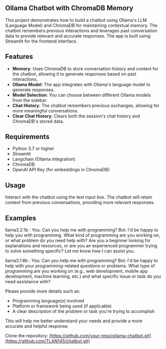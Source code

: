 ## Ollama Chatbot with ChromaDB Memory

This project demonstrates how to build a chatbot using Ollama's LLM (Language Model) and ChromaDB for maintaining contextual memory. The chatbot remembers previous interactions and leverages past conversation data to provide relevant and accurate responses. The app is built using Streamlit for the frontend interface.

## Features

- **Memory**: Uses ChromaDB to store conversation history and context for the chatbot, allowing it to generate responses based on past interactions.
- **Ollama Model**: The app integrates with Ollama's language model to generate responses.
- **Model Selection**: You can choose between different Ollama models from the sidebar.
- **Chat History**: The chatbot remembers previous exchanges, allowing for more meaningful conversations.
- **Clear Chat History**: Clears both the session's chat history and ChromaDB's stored data.

## Requirements

- Python 3.7 or higher
- Streamlit
- Langchain (Ollama integration)
- ChromaDB
- OpenAI API Key (for embeddings in ChromaDB)

## Usage
Interact with the chatbot using the text input box. The chatbot will retain context from previous conversations, providing more relevant responses.

## Examples
llama3.2:1b :
You: Can you help me with programming?
Bot: I'd be happy to help you with programming. What kind of programming are you working on, or what problem do you need help with? Are you a beginner looking for explanations and resources, or are you an experienced programmer trying to solve something specific? Let me know how I can assist you.

llama3.1:8b :
You: Can you help me with programming?
Bot: I'd be happy to help with your programming-related questions or problems. What type of programming are you working on (e.g., web development, mobile app development, machine learning, etc.) and what specific issue or task do you need assistance with?

Please provide more details such as:

* Programming language(s) involved
* Platform or framework being used (if applicable)
* A clear description of the problem or task you're trying to accomplish

This will help me better understand your needs and provide a more accurate and helpful response.


Clone the repository:
[https://github.com/your-repo/ollama-chatbot.git](https://github.com/TLAN145/chatbot.git)
